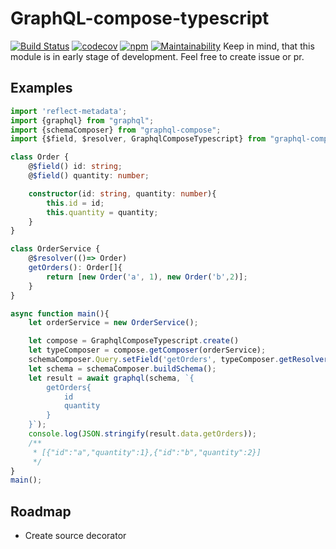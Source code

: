 # GraphQL-compose-typescript
[![Build Status](https://travis-ci.org/janexpando/graphql-compose-typescript.svg?branch=master)](https://travis-ci.org/janexpando/graphql-compose-typescript)
[![codecov](https://codecov.io/gh/janexpando/graphql-compose-typescript/branch/master/graph/badge.svg)](https://codecov.io/gh/janexpando/graphql-compose-typescript)
[![npm](https://img.shields.io/npm/dt/graphql-compose-typescript.svg)](http://www.npmtrends.com/graphql-compose-typescript)
[![Maintainability](https://api.codeclimate.com/v1/badges/d073d992107279199958/maintainability)](https://codeclimate.com/github/janexpando/graphql-compose-typescript/maintainability)
Keep in mind, that this module is in early stage of development. 
Feel free to create issue or pr.

## Examples 
```ts
import 'reflect-metadata';
import {graphql} from "graphql";
import {schemaComposer} from "graphql-compose";
import {$field, $resolver, GraphqlComposeTypescript} from "graphql-compose-typescript";

class Order {
    @$field() id: string;
    @$field() quantity: number;

    constructor(id: string, quantity: number){
        this.id = id;
        this.quantity = quantity;
    }
}

class OrderService {
    @$resolver(()=> Order)
    getOrders(): Order[]{
        return [new Order('a', 1), new Order('b',2)];
    }
}

async function main(){
    let orderService = new OrderService();

    let compose = GraphqlComposeTypescript.create()
    let typeComposer = compose.getComposer(orderService);
    schemaComposer.Query.setField('getOrders', typeComposer.getResolver('getOrders'));
    let schema = schemaComposer.buildSchema();
    let result = await graphql(schema, `{
        getOrders{
            id
            quantity
        }
    }`);
    console.log(JSON.stringify(result.data.getOrders));
    /**
     * [{"id":"a","quantity":1},{"id":"b","quantity":2}]
     */
}
main();

```

## Roadmap
 * Create source decorator  
